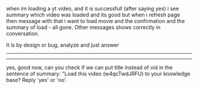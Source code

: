 when im loading a yt video, and it is successfull (after saying yes)
i see summary which video was loaded and its good
but when i refresh page then message with that i want to load movie and the confirmation and the summary of load - all gone.
Other messages shows correctly in conversation.

It is by design or bug, analyze and just answer

---



---

yes, good now, can you check if we can put title instead of vid in the
  sentence of summary: "Load this video (w4qcTwdJRFU) to your knowledge
  base? Reply 'yes' or 'no'.